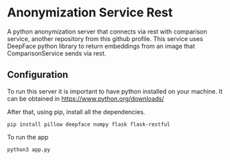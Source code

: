 # Anonymization Service Rest

A python anonymization server that connects via rest with comparison service, another repository from this github profile. This service uses DeepFace python library to return embeddings from an image that ComparisonService sends via rest.

## Configuration

To run this server it is important to have python installed on your machine. It can be obtained in https://www.python.org/downloads/

After that, using pip, install all the dependencies.

```shell
pip install pillow deepface numpy flask flask-restful
```

To run the app
```shell
python3 app.py
```

